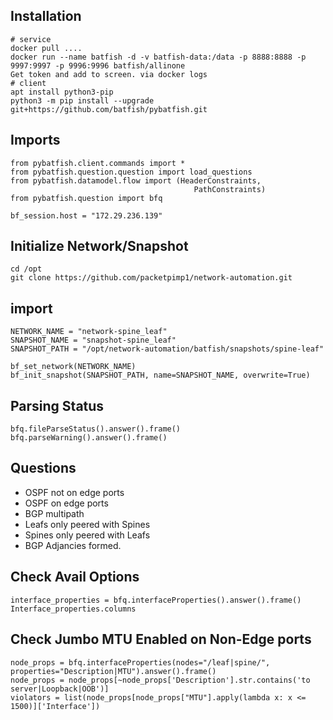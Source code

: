 ## Installation
```
# service
docker pull ....
docker run --name batfish -d -v batfish-data:/data -p 8888:8888 -p 9997:9997 -p 9996:9996 batfish/allinone
Get token and add to screen. via docker logs
# client
apt install python3-pip
python3 -m pip install --upgrade git+https://github.com/batfish/pybatfish.git
```

## Imports
```
from pybatfish.client.commands import *
from pybatfish.question.question import load_questions
from pybatfish.datamodel.flow import (HeaderConstraints,
                                         PathConstraints)
from pybatfish.question import bfq

bf_session.host = "172.29.236.139"
```
## Initialize Network/Snapshot
```
cd /opt
git clone https://github.com/packetpimp1/network-automation.git
```
## import
```
NETWORK_NAME = "network-spine_leaf"
SNAPSHOT_NAME = "snapshot-spine_leaf"
SNAPSHOT_PATH = "/opt/network-automation/batfish/snapshots/spine-leaf"

bf_set_network(NETWORK_NAME)
bf_init_snapshot(SNAPSHOT_PATH, name=SNAPSHOT_NAME, overwrite=True)
```
## Parsing Status
```
bfq.fileParseStatus().answer().frame()
bfq.parseWarning().answer().frame()
```
## Questions

* OSPF not on edge ports
* OSPF on edge ports
* BGP multipath
* Leafs only peered with Spines
* Spines only peered with Leafs
* BGP Adjancies formed.

## Check Avail Options
```
interface_properties = bfq.interfaceProperties().answer().frame()
Interface_properties.columns
```
## Check Jumbo MTU Enabled on Non-Edge ports
```
node_props = bfq.interfaceProperties(nodes="/leaf|spine/", properties="Description|MTU").answer().frame()
node_props = node_props[~node_props['Description'].str.contains('to server|Loopback|OOB')]
violators = list(node_props[node_props["MTU"].apply(lambda x: x <= 1500)]['Interface'])
```
